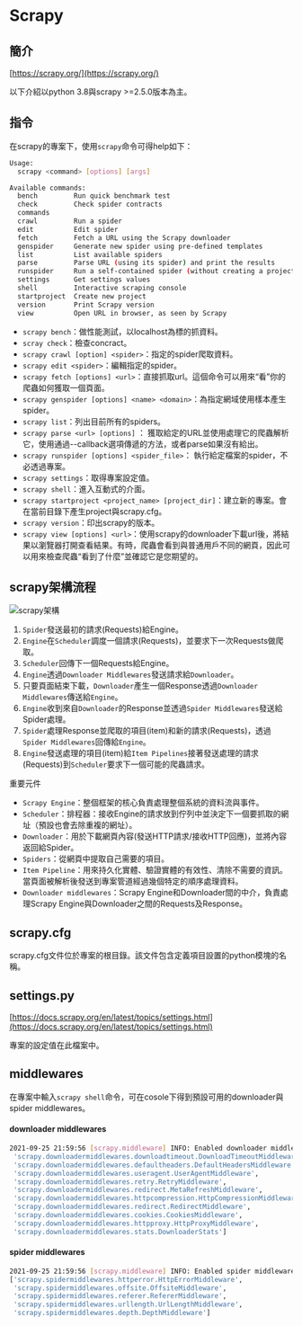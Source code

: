 # Scrapy

## 簡介

[https://scrapy.org/](https://scrapy.org/)

以下介紹以python 3.8與scrapy >=2.5.0版本為主。

## 指令

在scrapy的專案下，使用`scrapy`命令可得help如下：

```bash
Usage:
  scrapy <command> [options] [args]

Available commands:
  bench         Run quick benchmark test
  check         Check spider contracts
  commands
  crawl         Run a spider
  edit          Edit spider
  fetch         Fetch a URL using the Scrapy downloader
  genspider     Generate new spider using pre-defined templates
  list          List available spiders
  parse         Parse URL (using its spider) and print the results
  runspider     Run a self-contained spider (without creating a project)
  settings      Get settings values
  shell         Interactive scraping console
  startproject  Create new project
  version       Print Scrapy version
  view          Open URL in browser, as seen by Scrapy
```

* `scrapy bench`：做性能測試，以localhost為標的抓資料。
* `scray check`：檢查concract。
* `scrapy crawl [option] <spider>`：指定的spider爬取資料。
* `scrapy edit <spider>`：編輯指定的spider。
* `scrapy fetch [options] <url>`：直接抓取url。這個命令可以用來“看”你的爬蟲如何獲取一個頁面。
* `scrapy genspider [options] <name> <domain>`：為指定網域使用樣本產生spider。
* `scrapy list`：列出目前所有的spiders。
* `scrapy parse <url> [options]` ： 獲取給定的URL並使用處理它的爬蟲解析它，使用通過--callback選項傳遞的方法，或者parse如果沒有給出。
* `scrapy runspider [options] <spider_file>`： 執行給定檔案的spider，不必透過專案。
* `scrapy settings`：取得專案設定值。
* `scrapy shell`：進入互動式的介面。
* `scrapy startproject <project_name> [project_dir]`：建立新的專案。會在當前目錄下產生project與scrapy.cfg。
* `scrapy version`：印出scrapy的版本。
* `scrapy view [options] <url>`：使用scrapy的downloader下載url後，將結果以瀏覽器打開查看結果。有時，爬蟲會看到與普通用戶不同的網頁，因此可以用來檢查爬蟲“看到了什麼”並確認它是您期望的。

## scrapy架構流程

![scrapy架構](../.gitbook/assets/scrapy\_architecture\_02-min.png)

1. `Spider`發送最初的請求(Requests)給Engine。
2. `Engine`在`Scheduler`調度一個請求(Requests)，並要求下一次Requests做爬取。
3. `Scheduler`回傳下一個Requests給Engine。
4. `Engine`透過`Downloader Middlewares`發送請求給`Downloader`。
5. 只要頁面結束下載，`Downloader`產生一個Response透過`Downloader Middlewares`傳送給`Engine`。
6. `Engine`收到來自`Downloader`的Response並透過`Spider Middlewares`發送給Spider處理。
7. `Spider`處理Response並爬取的項目(item)和新的請求(Requests)，透過`Spider Middlewares`回傳給`Engine`。
8. `Engine`發送處理的項目(item)給`Item Pipelines`接著發送處理的請求(Requests)到`Scheduler`要求下一個可能的爬蟲請求。

重要元件


* `Scrapy Engine`：整個框架的核心負責處理整個系統的資料流與事件。
* `Scheduler`：排程器：接收Engine的請求放到佇列中並決定下一個要抓取的網址（預設也會去除重複的網址）。
* `Downloader`：用於下載網頁內容(發送HTTP請求/接收HTTP回應)，並將內容返回給Spider。
* `Spiders`：從網頁中提取自己需要的項目。
* `Item Pipeline`：用來持久化實體、驗證實體的有效性、清除不需要的資訊。當頁面被解析後發送到專案管道經過幾個特定的順序處理資料。
* `Downloader middlewares`：Scrapy Engine和Downloader間的中介，負責處理Scrapy Engine與Downloader之間的Requests及Response。

## scrapy.cfg

&#x20;scrapy.cfg文件位於專案的根目錄。該文件包含定義項目設置的python模塊的名稱。

## settings.py

[https://docs.scrapy.org/en/latest/topics/settings.html](https://docs.scrapy.org/en/latest/topics/settings.html)

專案的設定值在此檔案中。

## middlewares

在專案中輸入`scrapy shell`命令，可在cosole下得到預設可用的downloader與spider middlewares。

#### downloader middlewares&#xD;

```bash
2021-09-25 21:59:56 [scrapy.middleware] INFO: Enabled downloader middlewares:
 'scrapy.downloadermiddlewares.downloadtimeout.DownloadTimeoutMiddleware',
 'scrapy.downloadermiddlewares.defaultheaders.DefaultHeadersMiddleware',
 'scrapy.downloadermiddlewares.useragent.UserAgentMiddleware',
 'scrapy.downloadermiddlewares.retry.RetryMiddleware',
 'scrapy.downloadermiddlewares.redirect.MetaRefreshMiddleware',
 'scrapy.downloadermiddlewares.httpcompression.HttpCompressionMiddleware',
 'scrapy.downloadermiddlewares.redirect.RedirectMiddleware',
 'scrapy.downloadermiddlewares.cookies.CookiesMiddleware',
 'scrapy.downloadermiddlewares.httpproxy.HttpProxyMiddleware',
 'scrapy.downloadermiddlewares.stats.DownloaderStats']
```

#### spider middlewares

```bash
2021-09-25 21:59:56 [scrapy.middleware] INFO: Enabled spider middlewares:
['scrapy.spidermiddlewares.httperror.HttpErrorMiddleware',
 'scrapy.spidermiddlewares.offsite.OffsiteMiddleware',
 'scrapy.spidermiddlewares.referer.RefererMiddleware',
 'scrapy.spidermiddlewares.urllength.UrlLengthMiddleware',
 'scrapy.spidermiddlewares.depth.DepthMiddleware']
```





